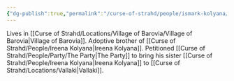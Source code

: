 ```yaml
---
{"dg-publish":true,"permalink":"/curse-of-strahd/people/ismark-kolyana/"}
---
```


Lives in [[Curse of Strahd/Locations/Village of Barovia/Village of Barovia\|Village of Barovia]].
Adoptive brother of [[Curse of Strahd/People/Ireena Kolyana\|Ireena Kolyana]].
Petitioned [[Curse of Strahd/People/Party/The Party\|The Party]] to bring his sister [[Curse of Strahd/People/Ireena Kolyana\|Ireena Kolyana]] to [[Curse of Strahd/Locations/Vallaki\|Vallaki]].